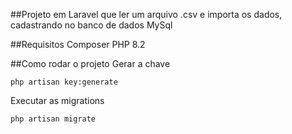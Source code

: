 ##Projeto em Laravel que ler um arquivo .csv e importa os dados, cadastrando no banco de dados MySql

##Requisitos
Composer 
PHP 8.2

##Como rodar o projeto
Gerar a chave
```
php artisan key:generate
```
Executar as migrations
```
php artisan migrate
```
```
